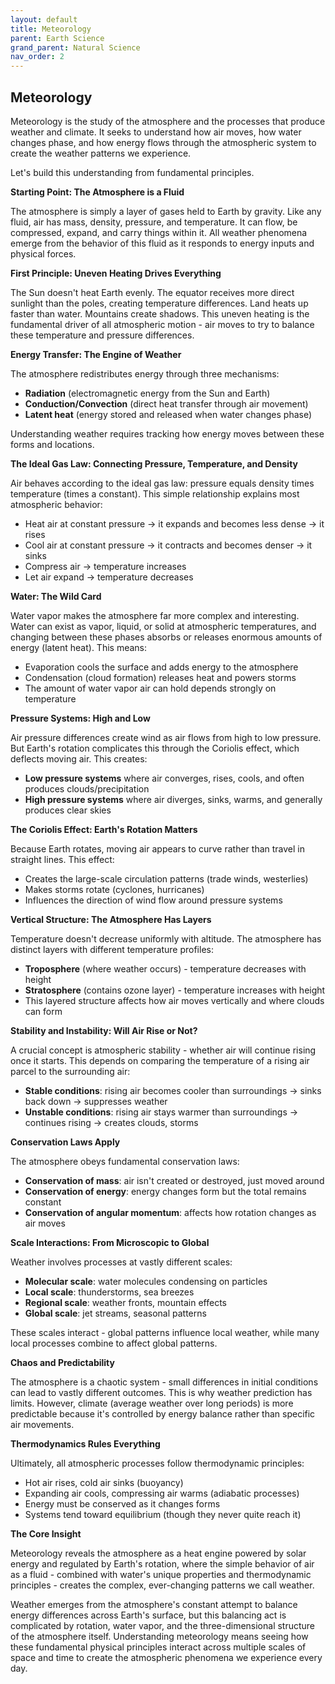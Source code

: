 ```yaml
---
layout: default
title: Meteorology
parent: Earth Science
grand_parent: Natural Science
nav_order: 2
---
```


## Meteorology

Meteorology is the study of the atmosphere and the processes that produce weather and climate. It seeks to understand how air moves, how water changes phase, and how energy flows through the atmospheric system to create the weather patterns we experience.

Let's build this understanding from fundamental principles.

**Starting Point: The Atmosphere is a Fluid**

The atmosphere is simply a layer of gases held to Earth by gravity. Like any fluid, air has mass, density, pressure, and temperature. It can flow, be compressed, expand, and carry things within it. All weather phenomena emerge from the behavior of this fluid as it responds to energy inputs and physical forces.

**First Principle: Uneven Heating Drives Everything**

The Sun doesn't heat Earth evenly. The equator receives more direct sunlight than the poles, creating temperature differences. Land heats up faster than water. Mountains create shadows. This uneven heating is the fundamental driver of all atmospheric motion - air moves to try to balance these temperature and pressure differences.

**Energy Transfer: The Engine of Weather**

The atmosphere redistributes energy through three mechanisms:
- **Radiation** (electromagnetic energy from the Sun and Earth)
- **Conduction/Convection** (direct heat transfer through air movement)
- **Latent heat** (energy stored and released when water changes phase)

Understanding weather requires tracking how energy moves between these forms and locations.

**The Ideal Gas Law: Connecting Pressure, Temperature, and Density**

Air behaves according to the ideal gas law: pressure equals density times temperature (times a constant). This simple relationship explains most atmospheric behavior:
- Heat air at constant pressure → it expands and becomes less dense → it rises
- Cool air at constant pressure → it contracts and becomes denser → it sinks
- Compress air → temperature increases
- Let air expand → temperature decreases

**Water: The Wild Card**

Water vapor makes the atmosphere far more complex and interesting. Water can exist as vapor, liquid, or solid at atmospheric temperatures, and changing between these phases absorbs or releases enormous amounts of energy (latent heat). This means:
- Evaporation cools the surface and adds energy to the atmosphere
- Condensation (cloud formation) releases heat and powers storms
- The amount of water vapor air can hold depends strongly on temperature

**Pressure Systems: High and Low**

Air pressure differences create wind as air flows from high to low pressure. But Earth's rotation complicates this through the Coriolis effect, which deflects moving air. This creates:
- **Low pressure systems** where air converges, rises, cools, and often produces clouds/precipitation
- **High pressure systems** where air diverges, sinks, warms, and generally produces clear skies

**The Coriolis Effect: Earth's Rotation Matters**

Because Earth rotates, moving air appears to curve rather than travel in straight lines. This effect:
- Creates the large-scale circulation patterns (trade winds, westerlies)
- Makes storms rotate (cyclones, hurricanes)
- Influences the direction of wind flow around pressure systems

**Vertical Structure: The Atmosphere Has Layers**

Temperature doesn't decrease uniformly with altitude. The atmosphere has distinct layers with different temperature profiles:
- **Troposphere** (where weather occurs) - temperature decreases with height
- **Stratosphere** (contains ozone layer) - temperature increases with height
- This layered structure affects how air moves vertically and where clouds can form

**Stability and Instability: Will Air Rise or Not?**

A crucial concept is atmospheric stability - whether air will continue rising once it starts. This depends on comparing the temperature of a rising air parcel to the surrounding air:
- **Stable conditions**: rising air becomes cooler than surroundings → sinks back down → suppresses weather
- **Unstable conditions**: rising air stays warmer than surroundings → continues rising → creates clouds, storms

**Conservation Laws Apply**

The atmosphere obeys fundamental conservation laws:
- **Conservation of mass**: air isn't created or destroyed, just moved around
- **Conservation of energy**: energy changes form but the total remains constant
- **Conservation of angular momentum**: affects how rotation changes as air moves

**Scale Interactions: From Microscopic to Global**

Weather involves processes at vastly different scales:
- **Molecular scale**: water molecules condensing on particles
- **Local scale**: thunderstorms, sea breezes
- **Regional scale**: weather fronts, mountain effects
- **Global scale**: jet streams, seasonal patterns

These scales interact - global patterns influence local weather, while many local processes combine to affect global patterns.

**Chaos and Predictability**

The atmosphere is a chaotic system - small differences in initial conditions can lead to vastly different outcomes. This is why weather prediction has limits. However, climate (average weather over long periods) is more predictable because it's controlled by energy balance rather than specific air movements.

**Thermodynamics Rules Everything**

Ultimately, all atmospheric processes follow thermodynamic principles:
- Hot air rises, cold air sinks (buoyancy)
- Expanding air cools, compressing air warms (adiabatic processes)
- Energy must be conserved as it changes forms
- Systems tend toward equilibrium (though they never quite reach it)

**The Core Insight**

Meteorology reveals the atmosphere as a heat engine powered by solar energy and regulated by Earth's rotation, where the simple behavior of air as a fluid - combined with water's unique properties and thermodynamic principles - creates the complex, ever-changing patterns we call weather.

Weather emerges from the atmosphere's constant attempt to balance energy differences across Earth's surface, but this balancing act is complicated by rotation, water vapor, and the three-dimensional structure of the atmosphere itself. Understanding meteorology means seeing how these fundamental physical principles interact across multiple scales of space and time to create the atmospheric phenomena we experience every day.
